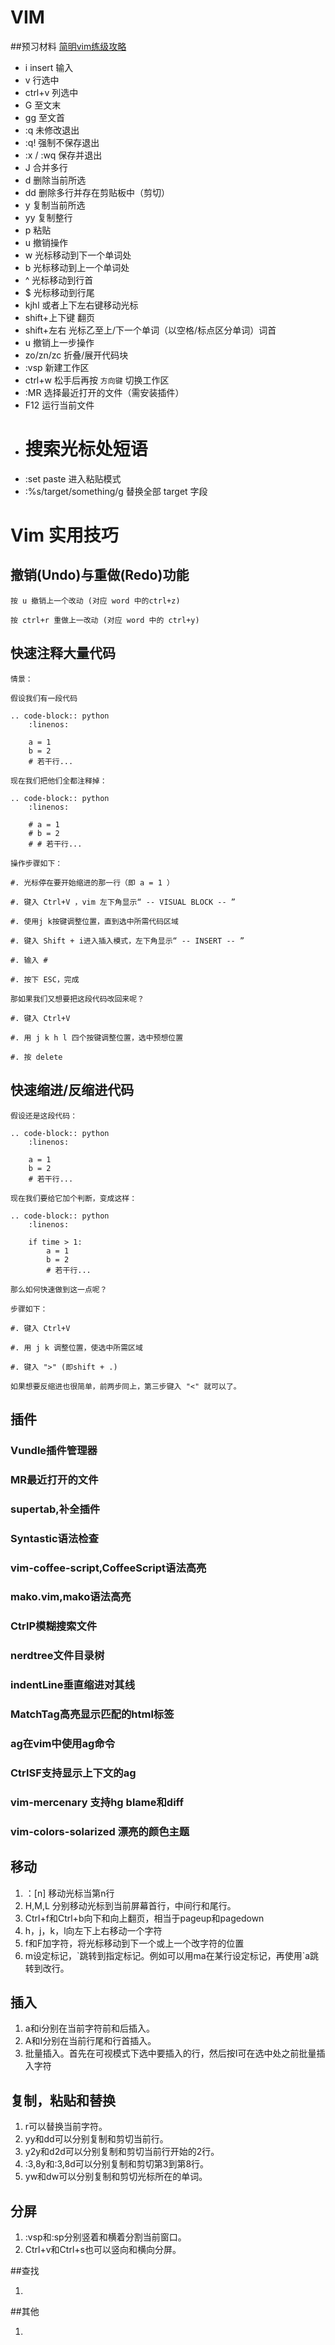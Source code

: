 # VIM

##预习材料
[简明vim练级攻略](http://css42.42qu.us/school/%E7%AE%80%E6%98%8EVim%E7%BB%83%E7%BA%A7%E6%94%BB%E7%95%A5.pdf)

* i insert 输入
* v 行选中
* ctrl+v 列选中
* G 至文末
* gg 至文首
* :q 未修改退出
* :q! 强制不保存退出
* :x / :wq 保存并退出
* J 合并多行
* d 删除当前所选
* dd 删除多行并存在剪贴板中（剪切）
* y 复制当前所选
* yy 复制整行
* p 粘贴
* u 撤销操作
* w 光标移动到下一个单词处
* b 光标移动到上一个单词处
* ^ 光标移动到行首
* $ 光标移动到行尾
* kjhl 或者上下左右键移动光标
* shift+上下键 翻页
* shift+左右 光标乙至上/下一个单词（以空格/标点区分单词）词首
* u 撤销上一步操作
* zo/zn/zc 折叠/展开代码块
* :vsp 新建工作区
* ctrl+w 松手后再按 `方向键` 切换工作区
* :MR 选择最近打开的文件（需安装插件）
* F12 运行当前文件
* # 搜索光标处短语
* :set paste 进入粘贴模式
* :%s/target/something/g 替换全部 target 字段


Vim 实用技巧
===============================================================

撤销(Undo)与重做(Redo)功能
-----------------------------

    按 u 撤销上一个改动 (对应 word 中的ctrl+z)

    按 ctrl+r 重做上一改动 (对应 word 中的 ctrl+y)

快速注释大量代码
---------------------

    情景：

    假设我们有一段代码

    .. code-block:: python
        :linenos:

        a = 1
        b = 2
        # 若干行...

    现在我们把他们全都注释掉：

    .. code-block:: python
        :linenos:

        # a = 1
        # b = 2
        # # 若干行...

    操作步骤如下：

    #. 光标停在要开始缩进的那一行（即 a = 1 ）

    #. 键入 Ctrl+V ，vim 左下角显示“ -- VISUAL BLOCK -- ”

    #. 使用j k按键调整位置，直到选中所需代码区域

    #. 键入 Shift + i进入插入模式，左下角显示“ -- INSERT -- ”

    #. 输入 #

    #. 按下 ESC，完成

    那如果我们又想要把这段代码改回来呢？

    #. 键入 Ctrl+V

    #. 用 j k h l 四个按键调整位置，选中预想位置

    #. 按 delete

快速缩进/反缩进代码
-------------------------

    假设还是这段代码：

    .. code-block:: python
        :linenos:

        a = 1
        b = 2
        # 若干行...

    现在我们要给它加个判断，变成这样：

    .. code-block:: python
        :linenos:

        if time > 1:
            a = 1
            b = 2
            # 若干行...

    那么如何快速做到这一点呢？

    步骤如下：

    #. 键入 Ctrl+V

    #. 用 j k 调整位置，使选中所需区域

    #. 键入 ">" (即shift + .)

    如果想要反缩进也很简单，前两步同上，第三步键入 "<" 就可以了。



## 插件
### Vundle插件管理器
### MR最近打开的文件
### supertab,补全插件
### Syntastic语法检查
### vim-coffee-script,CoffeeScript语法高亮
### mako.vim,mako语法高亮
### CtrlP模糊搜索文件
### nerdtree文件目录树
### indentLine垂直缩进对其线
### MatchTag高亮显示匹配的html标签
### ag在vim中使用ag命令
### CtrlSF支持显示上下文的ag
### vim-mercenary 支持hg blame和diff
### vim-colors-solarized 漂亮的颜色主题

## 移动

1. ：[n] 移动光标当第n行
2. H,M,L 分别移动光标到当前屏幕首行，中间行和尾行。
3. Ctrl+f和Ctrl+b向下和向上翻页，相当于pageup和pagedown
4. h，j，k，l向左下上右移动一个字符
5. f和F加字符，将光标移动到下一个或上一个改字符的位置
6. m设定标记，\`跳转到指定标记。例如可以用ma在某行设定标记，再使用`a跳转到改行。

## 插入

1. a和i分别在当前字符前和后插入。
2. A和I分别在当前行尾和行首插入。
3. 批量插入。首先在可视模式下选中要插入的行，然后按I可在选中处之前批量插入字符

## 复制，粘贴和替换

1. r可以替换当前字符。
2. yy和dd可以分别复制和剪切当前行。
3. y2y和d2d可以分别复制和剪切当前行开始的2行。
4. :3,8y和:3,8d可以分别复制和剪切第3到第8行。
5. yw和dw可以分别复制和剪切光标所在的单词。

## 分屏

1. :vsp和:sp分别竖着和横着分割当前窗口。
2. Ctrl+v和Ctrl+s也可以竖向和横向分屏。

##查找

1.

##其他

1.


